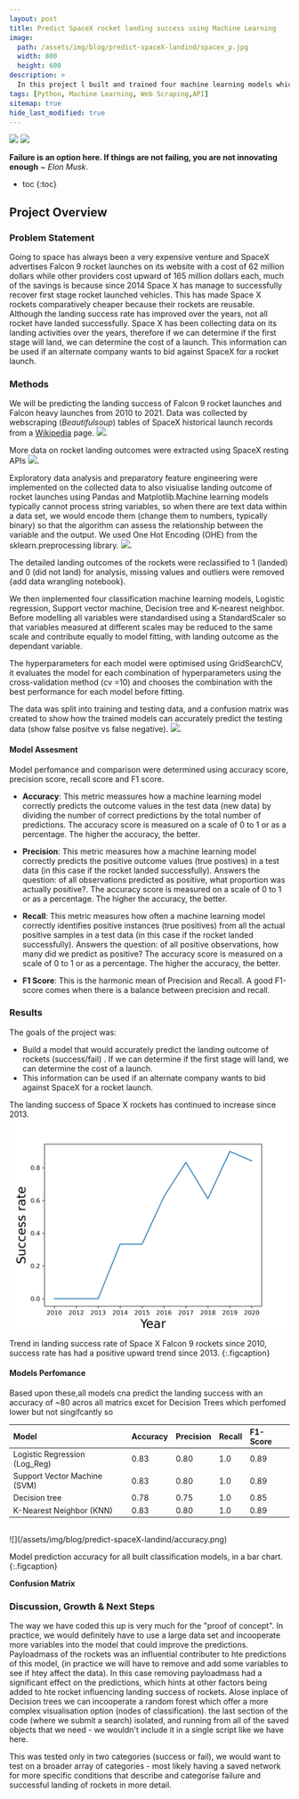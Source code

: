 ```yaml
---
layout: post
title: Predict SpaceX rocket landing success using Machine Learning
image: 
  path: /assets/img/blog/predict-spaceX-landind/spacex_p.jpg
  width: 800
  height: 600
description: >
  In this project l built and trained four machine learning models which can predict if the first stage landing of SpaceX's falcon 9 rockets are successful with a combine accuracy of ~80%.
tags: [Python, Machine Learning, Web Scraping,API]
sitemap: true
hide_last_modified: true
---
```


[![](https://img.shields.io/badge/Jupyter-Open_Notebook-blue?logo=Jupyter)](https://github.com/ibiene-ds/image-search-engine/blob/master/101_cnn_image_search_engine.ipynb)
[![](https://img.shields.io/badge/GitHub-View_in_GitHub-blue?logo=GitHub)](https://github.com/ibiene-ds/image-search-engine)

**Failure is an option here. If things are not failing, you are not innovating enough** ~ *Elon Musk*.
* toc
{:toc}


## Project Overview
### Problem Statement 

Going to space has always been a very expensive venture and SpaceX advertises Falcon 9 rocket launches on its website with a cost of 62 million dollars while other providers cost upward of 165 million dollars each, much of the savings is because since 2014 Space X has manage to successfully recover first stage rocket launched vehicles. This has made Space X rockets comparatively cheaper because their rockets are reusable. Although the landing success rate has improved over the years, not all rocket have landed successfully. Space X has been collecting data on its landing activities over the years, therefore if we can determine if the first stage will land, we can determine the cost of a launch. This information can be used if an alternate company wants to bid against SpaceX for a rocket launch.
 
### Methods
We will be predicting the landing success of Falcon 9 rocket launches and Falcon heavy launches from 2010 to 2021.
Data was collected by webscraping (*Beautifulsoup*) tables of SpaceX historical launch records from a [Wikipedia](https://en.wikipedia.org/w/index.php?title=List_of_Falcon_9_and_Falcon_Heavy_launches&oldid=1027686922) page. [![](https://img.shields.io/badge/Jupyter-Open_Notebook-blue?logo=Jupyter)](https://github.com/fariedd/IBM-DataScience-SpaceX-Capestone/blob/main/jupyter-labs-webscraping%20(1).ipynb).

More data on rocket landing outcomes were extracted using SpaceX resting APIs [![](https://img.shields.io/badge/Jupyter-Open_Notebook-blue?logo=Jupyter)](https://github.com/fariedd/IBM-DataScience-SpaceX-Capestone/blob/main/jupyter-labs-spacex-data-collection-api_.ipynb).

Exploratory data analysis and preparatory feature engineering were implemented on the collected data to also visiualise landing outcome of rocket launches using Pandas and Matplotlib.Machine learning models typically cannot process string variables, so when there are text data within a data set, we would encode them (change them to numbers, typically binary) so that the algorithm can assess the relationship between the variable and the output. We used One Hot Encoding (OHE) from the sklearn.preprocessing library.
 [![](https://img.shields.io/badge/Jupyter-Open_Notebook-blue?logo=Jupyter)](https://github.com/fariedd/IBM-DataScience-SpaceX-Capestone/blob/main/jupyter-labs-eda-dataviz%20(1).ipynb).

The detailed landing outcomes of the rockets were reclassified to 1 (landed) and 0 (did not land)
 for analysis, missing values and outliers were removed {add data wrangling notebook}.

We then implemented four classification machine learning models, Logistic regression, Support vector machine, Decision tree and K-nearest neighbor. Before modelling all variables were standardised using a StandardScaler so that variables measured at different scales may be reduced to the same scale and contribute equally to model fitting, with landing outcome as the dependant variable. 

The hyperparameters for each model were optimised using GridSearchCV, it evaluates the model for each combination of hyperparameters using the cross-validation method (cv =10) and chooses the combination with the best performance for each model before fitting.

The data was split into training and testing data, and a confusion matrix was created to show how the trained models can accurately predict the testing data (show false positve vs false negative).  [![](https://img.shields.io/badge/Jupyter-Open_Notebook-blue?logo=Jupyter)](https://github.com/fariedd/IBM-DataScience-SpaceX-Capestone/blob/main/SpaceX_Machine_Learning_Prediction_Part_5.jupyterlite%20(1).ipynb).

#### Model Assesment

Model perfomance and comparison were determined using accuracy score, precision score, recall score and F1 score.

* **Accuracy**: This metric meassures how a machine learning model correctly predicts the outcome values in the test data (new data) by dividing the number of correct predictions by the total number of predictions. The accuracy score is measured on a scale of 0 to 1 or as a percentage. The higher the accuracy, the better.

* **Precision**: This metric measures how a machine learning model correctly predicts the positive outcome values (true postives) in a test data (in this case if the rocket landed successfully).  Answers the question: of all observations predicted as positive, what proportion was actually positive?. The accuracy score is measured on a scale of 0 to 1 or as a percentage. The higher the accuracy, the better.

* **Recall**: This metric measures how often a machine learning model correctly identifies positive instances (true positives) from all the actual positive samples in a test data (in this case if the rocket landed successfully). Answers the question: of all positive observations, how many did we predict as positive? The accuracy score is measured on a scale of 0 to 1 or as a percentage. The higher the accuracy, the better.

* **F1 Score**: This is the harmonic mean of Precision and Recall. A good F1-score comes when there is a balance between precision and recall.


### Results 

The goals of the project was:

* Build a model that would accurately predict the landing outcome of rockets (success/fail) . If we can determine if the first stage  will land, we can determine the cost of a launch.
* This information can be used if an alternate company wants to bid against SpaceX for a rocket launch.

The landing success of Space X rockets has continued to increase since 2013.
<br>
![](/assets/img/blog/predict-spaceX-landind/image.png)

Trend in landing success rate of Space X Falcon 9 rockets since 2010, success rate has had a positive upward trend since 2013.
{:.figcaption}
<br>

#### Models Perfomance

Based upon these,all models cna predict the landing success with an accuracy of ~80 acros all matrics excet for Decision Trees which perfomed lower but not singifcantly so


| Model                  | Accuracy   | Precision  | Recall       |  F1-Score  | 
|:------                 |:-----------|:-----------|:-----------  |:-----------|
| Logistic Regression (Log_Reg)   |  0.83      |   0.80	   |   1.0        |  0.89      | 
| Support Vector Machine (SVM) |  0.83      |   0.80	   |   1.0        |  0.89      |
| Decision tree           |  0.78      |  0.75	     |   1.0        |  0.85      |
| K-Nearest Neighbor (KNN)    |  0.83      |   0.80	   |   1.0        |  0.89      |

<br>
![](/assets/img/blog/predict-spaceX-landind/accuracy.png)

Model prediction accuracy for all built classification models, in a bar chart.
{:.figcaption}
<br>

**Confusion Matrix**



### Discussion, Growth & Next Steps

The way we have coded this up is very much for the "proof of concept".  In practice, we would definitely have to use a large data set and incooperate more variables into the model that could improve the predictions. Payloadmass of the rockets was an influential contributer to hte predictions of this model, (in practice we will have to remove and add some variables to see if htey affect the data). In this case removing payloadmass had a significant effect on the predictions, which hints at other factors being added to hte rocket influencing landing success of rockets. Alose inplace of Decision trees we can incooperate a random forest which offer a more complex visualisation option (nodes of classification).
 the last section of the code (where we submit a search) isolated, and running from all of the saved objects that we need - we wouldn't include it in a single script like we have here.

 This was tested only in two  categories (success or fail), we would want to test on a broader array of categories - most likely having a saved network for more specific conditions that describe  and categorise failure and successful landing of rockets in more detail. 

